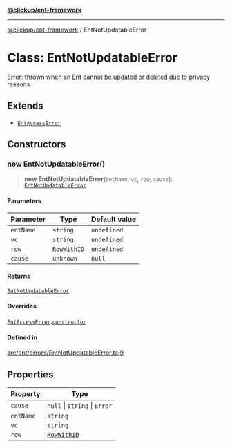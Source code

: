 [**@clickup/ent-framework**](../README.md)

***

[@clickup/ent-framework](../globals.md) / EntNotUpdatableError

# Class: EntNotUpdatableError

Error: thrown when an Ent cannot be updated or deleted due to privacy reasons.

## Extends

- [`EntAccessError`](EntAccessError.md)

## Constructors

### new EntNotUpdatableError()

> **new EntNotUpdatableError**(`entName`, `vc`, `row`, `cause`): [`EntNotUpdatableError`](EntNotUpdatableError.md)

#### Parameters

| Parameter | Type | Default value |
| ------ | ------ | ------ |
| `entName` | `string` | `undefined` |
| `vc` | `string` | `undefined` |
| `row` | [`RowWithID`](../type-aliases/RowWithID.md) | `undefined` |
| `cause` | `unknown` | `null` |

#### Returns

[`EntNotUpdatableError`](EntNotUpdatableError.md)

#### Overrides

[`EntAccessError`](EntAccessError.md).[`constructor`](EntAccessError.md#constructors)

#### Defined in

[src/ent/errors/EntNotUpdatableError.ts:9](https://github.com/clickup/ent-framework/blob/master/src/ent/errors/EntNotUpdatableError.ts#L9)

## Properties

| Property | Type |
| ------ | ------ |
| `cause` | `null` \| `string` \| `Error` |
| `entName` | `string` |
| `vc` | `string` |
| `row` | [`RowWithID`](../type-aliases/RowWithID.md) |
